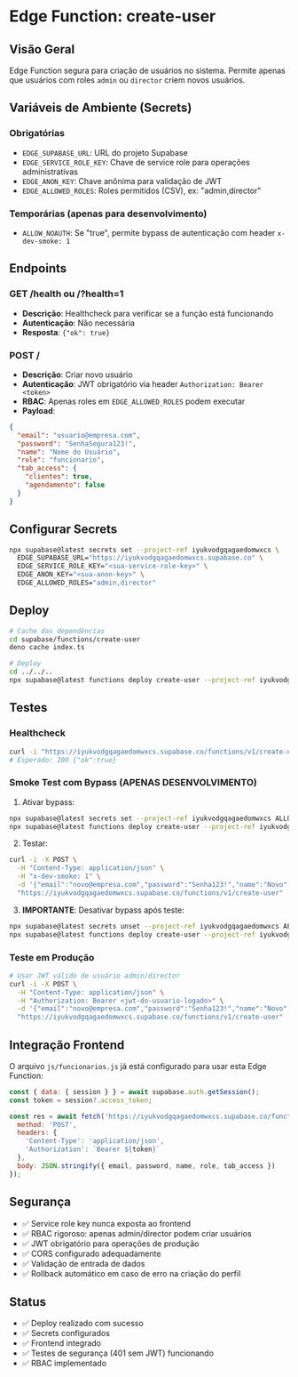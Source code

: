 # Edge Function: create-user

## Visão Geral

Edge Function segura para criação de usuários no sistema. Permite apenas que usuários com roles `admin` ou `director` criem novos usuários.

## Variáveis de Ambiente (Secrets)

### Obrigatórias
- `EDGE_SUPABASE_URL`: URL do projeto Supabase
- `EDGE_SERVICE_ROLE_KEY`: Chave de service role para operações administrativas
- `EDGE_ANON_KEY`: Chave anônima para validação de JWT
- `EDGE_ALLOWED_ROLES`: Roles permitidos (CSV), ex: "admin,director"

### Temporárias (apenas para desenvolvimento)
- `ALLOW_NOAUTH`: Se "true", permite bypass de autenticação com header `x-dev-smoke: 1`

## Endpoints

### GET /health ou /?health=1
- **Descrição**: Healthcheck para verificar se a função está funcionando
- **Autenticação**: Não necessária
- **Resposta**: `{"ok": true}`

### POST /
- **Descrição**: Criar novo usuário
- **Autenticação**: JWT obrigatório via header `Authorization: Bearer <token>`
- **RBAC**: Apenas roles em `EDGE_ALLOWED_ROLES` podem executar
- **Payload**:
```json
{
  "email": "usuario@empresa.com",
  "password": "SenhaSegura123!",
  "name": "Nome do Usuário",
  "role": "funcionario",
  "tab_access": {
    "clientes": true,
    "agendamento": false
  }
}
```

## Configurar Secrets

```bash
npx supabase@latest secrets set --project-ref iyukvodgqagaedomwxcs \
  EDGE_SUPABASE_URL="https://iyukvodgqagaedomwxcs.supabase.co" \
  EDGE_SERVICE_ROLE_KEY="<sua-service-role-key>" \
  EDGE_ANON_KEY="<sua-anon-key>" \
  EDGE_ALLOWED_ROLES="admin,director"
```

## Deploy

```bash
# Cache das dependências
cd supabase/functions/create-user
deno cache index.ts

# Deploy
cd ../../..
npx supabase@latest functions deploy create-user --project-ref iyukvodgqagaedomwxcs
```

## Testes

### Healthcheck
```bash
curl -i "https://iyukvodgqagaedomwxcs.supabase.co/functions/v1/create-user?health=1"
# Esperado: 200 {"ok":true}
```

### Smoke Test com Bypass (APENAS DESENVOLVIMENTO)

1. Ativar bypass:
```bash
npx supabase@latest secrets set --project-ref iyukvodgqagaedomwxcs ALLOW_NOAUTH=true
npx supabase@latest functions deploy create-user --project-ref iyukvodgqagaedomwxcs
```

2. Testar:
```bash
curl -i -X POST \
  -H "Content-Type: application/json" \
  -H "x-dev-smoke: 1" \
  -d '{"email":"novo@empresa.com","password":"Senha123!","name":"Novo","role":"admin","tab_access":{"clientes":true}}' \
  "https://iyukvodgqagaedomwxcs.supabase.co/functions/v1/create-user"
```

3. **IMPORTANTE**: Desativar bypass após teste:
```bash
npx supabase@latest secrets unset --project-ref iyukvodgqagaedomwxcs ALLOW_NOAUTH
npx supabase@latest functions deploy create-user --project-ref iyukvodgqagaedomwxcs
```

### Teste em Produção
```bash
# Usar JWT válido de usuário admin/director
curl -i -X POST \
  -H "Content-Type: application/json" \
  -H "Authorization: Bearer <jwt-do-usuario-logado>" \
  -d '{"email":"novo@empresa.com","password":"Senha123!","name":"Novo","role":"funcionario","tab_access":{"clientes":true}}' \
  "https://iyukvodgqagaedomwxcs.supabase.co/functions/v1/create-user"
```

## Integração Frontend

O arquivo `js/funcionarios.js` já está configurado para usar esta Edge Function:

```javascript
const { data: { session } } = await supabase.auth.getSession();
const token = session?.access_token;

const res = await fetch('https://iyukvodgqagaedomwxcs.supabase.co/functions/v1/create-user', {
  method: 'POST',
  headers: {
    'Content-Type': 'application/json',
    'Authorization': `Bearer ${token}`
  },
  body: JSON.stringify({ email, password, name, role, tab_access })
});
```

## Segurança

- ✅ Service role key nunca exposta ao frontend
- ✅ RBAC rigoroso: apenas admin/director podem criar usuários  
- ✅ JWT obrigatório para operações de produção
- ✅ CORS configurado adequadamente
- ✅ Validação de entrada de dados
- ✅ Rollback automático em caso de erro na criação do perfil

## Status

- ✅ Deploy realizado com sucesso
- ✅ Secrets configurados 
- ✅ Frontend integrado
- ✅ Testes de segurança (401 sem JWT) funcionando
- ✅ RBAC implementado
